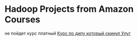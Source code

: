 # Hadoop Projects from Amazon Courses

не пойдет курс платный
[Курс по дипу который скинул Улуг](https://github.com/oxford-cs-deepnlp-2017/lectures)


